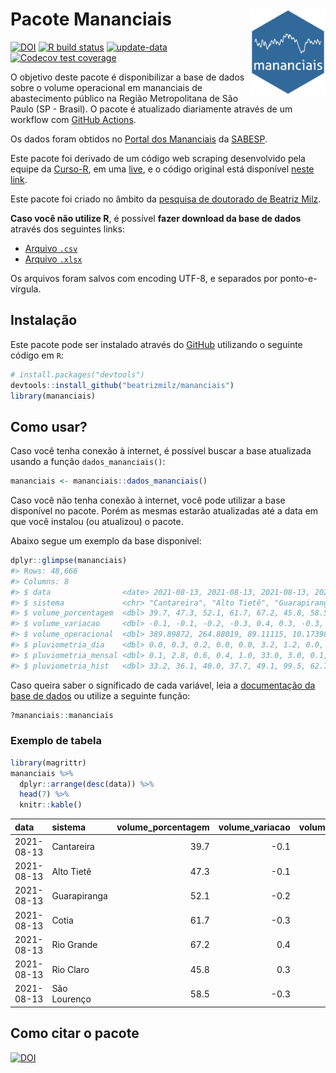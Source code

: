 
<!-- README.md is generated from README.Rmd. Please edit that file -->

# Pacote Mananciais <img src="man/figures/hexlogo.png" align="right" width = "120px"/>

<!-- badges: start -->

[![DOI](https://zenodo.org/badge/DOI/10.5281/zenodo.4733056.svg)](https://doi.org/10.5281/zenodo.4733056)
[![R build
status](https://github.com/beatrizmilz/mananciais/workflows/R-CMD-check/badge.svg)](https://github.com/beatrizmilz/mananciais/actions)
[![update-data](https://github.com/beatrizmilz/mananciais/actions/workflows/2-update_data.yaml/badge.svg)](https://github.com/beatrizmilz/mananciais/actions/workflows/2-update_data.yaml)
[![Codecov test
coverage](https://codecov.io/gh/beatrizmilz/mananciais/branch/master/graph/badge.svg)](https://codecov.io/gh/beatrizmilz/mananciais?branch=master)
<!-- badges: end -->

O objetivo deste pacote é disponibilizar a base de dados sobre o volume
operacional em mananciais de abastecimento público na Região
Metropolitana de São Paulo (SP - Brasil). O pacote é atualizado
diariamente através de um workflow com [GitHub
Actions](https://github.com/beatrizmilz/mananciais/actions).

Os dados foram obtidos no [Portal dos
Mananciais](http://mananciais.sabesp.com.br/Situacao) da
[SABESP](http://site.sabesp.com.br/site/Default.aspx).

Este pacote foi derivado de um código web scraping desenvolvido pela
equipe da [Curso-R](https://www.curso-r.com/), em uma
[live](https://youtu.be/jvZIxrMmOcQ), e o código original está
disponível [neste
link](https://github.com/curso-r/lives/blob/master/drafts/20200730_scraper_sabesp.R).

Este pacote foi criado no âmbito da [pesquisa de doutorado de Beatriz
Milz](https://beatrizmilz.github.io/tese/).

**Caso você não utilize R**, é possível **fazer download da base de
dados** através dos seguintes links:

  - [Arquivo
    `.csv`](https://github.com/beatrizmilz/mananciais/raw/master/inst/extdata/mananciais.csv)
  - [Arquivo
    `.xlsx`](https://github.com/beatrizmilz/mananciais/blob/master/inst/extdata/mananciais.xlsx?raw=true)

Os arquivos foram salvos com encoding UTF-8, e separados por
ponto-e-vírgula.

## Instalação

Este pacote pode ser instalado através do [GitHub](https://github.com/)
utilizando o seguinte código em `R`:

``` r
# install.packages("devtools")
devtools::install_github("beatrizmilz/mananciais")
library(mananciais)
```

## Como usar?

Caso você tenha conexão à internet, é possível buscar a base atualizada
usando a função `dados_mananciais()`:

``` r
mananciais <- mananciais::dados_mananciais() 
```

Caso você não tenha conexão à internet, você pode utilizar a base
disponível no pacote. Porém as mesmas estarão atualizadas até a data em
que você instalou (ou atualizou) o pacote.

Abaixo segue um exemplo da base disponível:

``` r
dplyr::glimpse(mananciais)
#> Rows: 48,666
#> Columns: 8
#> $ data                <date> 2021-08-13, 2021-08-13, 2021-08-13, 2021-08-13, 2…
#> $ sistema             <chr> "Cantareira", "Alto Tietê", "Guarapiranga", "Cotia…
#> $ volume_porcentagem  <dbl> 39.7, 47.3, 52.1, 61.7, 67.2, 45.8, 58.5, 39.8, 47…
#> $ volume_variacao     <dbl> -0.1, -0.1, -0.2, -0.3, 0.4, 0.3, -0.3, -0.1, -0.2…
#> $ volume_operacional  <dbl> 389.89872, 264.88019, 89.11115, 10.17398, 75.39644…
#> $ pluviometria_dia    <dbl> 0.0, 0.3, 0.2, 0.0, 0.0, 3.2, 1.2, 0.0, 1.0, 0.2, …
#> $ pluviometria_mensal <dbl> 0.1, 2.8, 0.6, 0.4, 1.0, 33.0, 3.0, 0.1, 2.5, 0.4,…
#> $ pluviometria_hist   <dbl> 33.2, 36.1, 40.0, 37.7, 49.1, 99.5, 62.7, 33.2, 36…
```

Caso queira saber o significado de cada variável, leia a [documentação
da base de
dados](https://beatrizmilz.github.io/mananciais/reference/mananciais.html)
ou utilize a seguinte função:

``` r
?mananciais::mananciais
```

### Exemplo de tabela

``` r
library(magrittr)
mananciais %>% 
  dplyr::arrange(desc(data)) %>% 
  head(7) %>%
  knitr::kable()
```

| data       | sistema      | volume\_porcentagem | volume\_variacao | volume\_operacional | pluviometria\_dia | pluviometria\_mensal | pluviometria\_hist |
| :--------- | :----------- | ------------------: | ---------------: | ------------------: | ----------------: | -------------------: | -----------------: |
| 2021-08-13 | Cantareira   |                39.7 |            \-0.1 |           389.89872 |               0.0 |                  0.1 |               33.2 |
| 2021-08-13 | Alto Tietê   |                47.3 |            \-0.1 |           264.88019 |               0.3 |                  2.8 |               36.1 |
| 2021-08-13 | Guarapiranga |                52.1 |            \-0.2 |            89.11115 |               0.2 |                  0.6 |               40.0 |
| 2021-08-13 | Cotia        |                61.7 |            \-0.3 |            10.17398 |               0.0 |                  0.4 |               37.7 |
| 2021-08-13 | Rio Grande   |                67.2 |              0.4 |            75.39644 |               0.0 |                  1.0 |               49.1 |
| 2021-08-13 | Rio Claro    |                45.8 |              0.3 |             6.26625 |               3.2 |                 33.0 |               99.5 |
| 2021-08-13 | São Lourenço |                58.5 |            \-0.3 |            51.98359 |               1.2 |                  3.0 |               62.7 |

## Como citar o pacote

[![DOI](https://zenodo.org/badge/DOI/10.5281/zenodo.4733056.svg)](https://doi.org/10.5281/zenodo.4733056)
